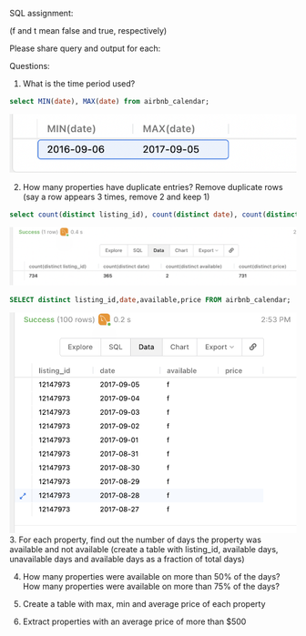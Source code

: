 SQL assignment:

(f and t mean false and true, respectively)

Please share query and output for each:

Questions:

1. What is the time period used?
  
```sql
select MIN(date), MAX(date) from airbnb_calendar;
```
<img src = "./media/time_period.png">


2. How many properties have duplicate entries? Remove duplicate rows (say a row appears 3 times, remove 2 and keep 1)

```sql
select count(distinct listing_id), count(distinct date), count(distinct available), count(distinct price) from airbnb_calendar;
```

<img src = "./media/distinct_props.png">

```sql
SELECT distinct listing_id,date,available,price FROM airbnb_calendar;
```

<img src = "./media/distinct_select.png">
3. For each property, find out the number of days the property was available and not available (create a table with listing_id, available days, unavailable days and available days as a fraction of total days)

4. How many properties were available on more than 50% of the days? How many properties were available on more than 75% of the days?

5. Create a table with max, min and average price of each property

6. Extract properties with an average price of more than $500
